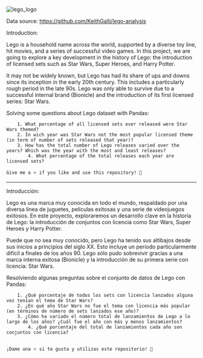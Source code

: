 ![lego_logo](https://github.com/DataCiriano/Data-Analysis-Python/assets/147123439/8a3e8117-cbcf-4dc3-82c5-29aa61771737)


Data source: https://github.com/KeithGalli/lego-analysis



Introduction:

Lego is a household name across the world, supported by a diverse toy line, hit movies, and a series of successful video games. In this project, 
we are going to explore a key development in the history of Lego: the introduction of licensed sets such as Star Wars, Super Heroes, and Harry Potter.

It may not be widely known, but Lego has had its share of ups and downs since its inception in the early 20th century. This includes a particularly rough 
period in the late 90s. Lego was only able to survive due to a successful internal brand (Bionicle) and the introduction of its first licensed series: Star Wars.


Solving some questions about Lego dataset with Pandas:

		1. What percentage of all licensed sets ever released were Star Wars themed?
		2. In wich year was Star Wars not the most popular licensed theme (in term of number of sets released that year)?
		3. How has the total number of Lego releases varied over the years? Which was the year with the most and least releases?
        	4. What percentage of the total releases each year are licensed sets?

	Give me a ⭐️ if you like and use this repository! 👏

--------------------------------------------------------------------------------------------

	
Introducción:

Lego es una marca muy conocida en todo el mundo, respaldado por una diversa línea de juguetes, películas exitosas y una serie de videojuegos exitosos. En este proyecto, 
exploraremos un desarrollo clave en la historia de Lego: la introducción de conjuntos con licencia como Star Wars, Super Heroes y Harry Potter.

Puede que no sea muy conocido, pero Lego ha tenido sus altibajos desde sus inicios a principios del siglo XX. Esto incluye un período particularmente difícil a finales de los años 90. 
Lego sólo pudo sobrevivir gracias a una marca interna exitosa (Bionicle) y la introducción de su primera serie con licencia: Star Wars.
    
    
Resolviendo algunas preguntas sobre el conjunto de datos de Lego con Pandas:

		1. ¿Qué porcentaje de todos los sets con licencia lanzados alguna vez tenían el tema de Star Wars?
		2. ¿En qué año Star Wars no fue el tema con licencia más popular (en términos de número de sets lanzados ese año)?
		3. ¿Cómo ha variado el número total de lanzamientos de Lego a lo largo de los años? ¿Cuál fue el año con más y menos lanzamientos?
        	4. ¿Qué porcentaje del total de lanzamientos cada año son conjuntos con licencia?
		
	
	¡Dame una ⭐️ si te gusta y utilizas este repositorio! 👏
